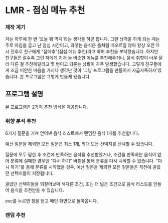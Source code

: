 # LMR - 점심 메뉴 추천

### 제작 계기
저는 하루에 한 번 '오늘 뭐 먹지'라는 생각을 하곤 합니다. 그런 생각을 하게 되는 때는 주로 아침을 굶고 난 점심 시간이고, 와닿는 음식은 좀처럼 떠오르질 않아 항상 오전 11시 전후로 친구에게 "점메추"(점심 메뉴 추천)라고 하며 추천을 부탁했습니다. 하지만 친구들은 갈수록 그런 저에게 지쳐 늘 비슷한 메뉴를 추천해주거나, 음식 취향이 너무 달라 다른 걸 추천해달라고 몇 번이고 되묻는 상황이 자주 발생했습니다. 그렇게 친구들에게 조금 미안한 마음을 가지다 생각난 것이 '그냥 프로그램을 만들어서 자급자족하자'였습니다. 본 프로그램은 그렇게 만들게 됐습니다.



## 프로그램 설명
본 프로그램은 2가지 추천 방식을 제공합니다.

### 취향 분석 추천
6가지 질문을 거쳐 얻어낸 음식 리스트에서 랜덤한 음식 1개를 추천합니다.

예산 질문을 제외한 모든 질문은 최소 1개, 최대 모든 선택지를 선택할 수 있습니다.

질문에 모두 답한 후 조건에 만족하는 음식을 추천받았거나, 조건을 만족하는 음식이 없어 분류에 실패한 경우엔 "다시 하기" 버튼을 통해 분류를 다시 시작할 수 있습니다. "다시 하기"를 통해 분류를 시작했을 경우, 예산 질문을 제외한 모든 질문들은 직전에 골랐던 선택지들이 저장됩니다.

골랐던 선택지들을 되짚어보며 색다른 조건, 또는 더 넓은 조건으로 음식 리스트를 만들어 음식을 추천받을 수 있습니다.

esc를 누르면 창을 닫고 메인 화면으로 돌아옵니다.


### 랜덤 추천

  
